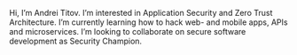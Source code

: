 Hi, I’m Andrei Titov.
I’m interested in Application Security and Zero Trust Architecture.
I’m currently learning how to hack web- and mobile apps, APIs and microservices.
I’m looking to collaborate on secure software development as Security Champion.

